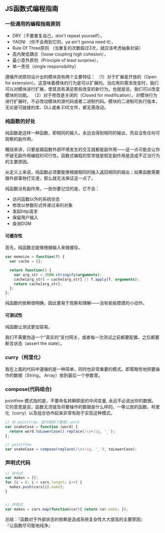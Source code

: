 

## JS函数式编程指南

### 一些通用的编程指南原则

- DRY（不要重复自己，don't repeat yourself），
- YAGNI （你不会用到它的，ya ain't gonna need it），
- Rule Of Three原则 （当重复的次数超过3次，就应该考虑抽象封装）
- 高内聚低耦合（loose coupling high cohesion），
- 最小意外原则（Principle of least surprise），
- 单一责任（single responsibility）

遵循开闭原则设计出的模块具有两个主要特征：
（1）对于扩展是开放的（Open for extension）。这意味着模块的行为是可以扩展的。当应用的需求改变时，我们可以对模块进行扩展，使其具有满足那些改变的新行为。也就是说，我们可以改变模块的功能。
（2）对于修改是关闭的（Closed for modification）。对模块行为进行扩展时，不必改动模块的源代码或者二进制代码。模块的二进制可执行版本，无论是可链接的库、DLL或者.EXE文件，都无需改动。


### 纯函数的好处

纯函数是这样一种函数，即相同的输入，永远会得到相同的输出，而且没有任何可观察的副作用。


概括来讲，只要是跟函数外部环境发生的交互就都是副作用——这一点可能会让你怀疑无副作用编程的可行性。函数式编程的哲学就是假定副作用是造成不正当行为的主要原因。

从定义上来说，纯函数必须要能够根据相同的输入返回相同的输出；如果函数需要跟外部事物打交道，那么就无法保证这一点了。

纯函数没有副作用，一些你要记住的是，它不会：

- 访问函数以外的系统状态
- 修改以参数形式传递过来的对象
- 发起http请求
- 保留用户输入
- 查询DOM

#### 可缓存性

首先，纯函数总能够根据输入来做缓存。

```javascript
var memoize = function(f) {
  var cache = {};

  return function() {
    var arg_str = JSON.stringify(arguments);
    cache[arg_str] = cache[arg_str] || f.apply(f, arguments);
    return cache[arg_str];
  };
};
```


纯函数的依赖很明确，因此更易于观察和理解——没有偷偷摸摸的小动作。


#### 可测试性

纯函数让测试更加容易。

我们不需要伪造一个“真实的”支付网关，或者每一次测试之前都要配置、之后都要断言状态（assert the state）。


### curry（柯里化）

我在上面的代码中遵循的是一种简单，同时也非常重要的模式。即策略性地把要操作的数据（String， Array）放到最后一个参数里。


### compose(代码组合)

pointfree 模式指的是，不要命名转瞬即逝的中间变量, 永远不必说出你的数据。它的意思是说，函数无须提及将要操作的数据是什么样的。一等公民的函数、柯里化（curry）以及组合协作起来非常有助于实现这种模式。

```js
// 非 pointfree，因为提到了数据：word
var snakeCase = function (word) {
  return word.toLowerCase().replace(/\s+/ig, '_');
};

// pointfree
var snakeCase = compose(replace(/\s+/ig, '_'), toLowerCase);

```


### 声明式代码

```javascript
// 命令式
var makes = [];
for (i = 0; i < cars.length; i++) {
  makes.push(cars[i].make);
}


// 声明式
var makes = cars.map(function(car){ return car.make; });
```


总结：『函数对于外部状态的依赖是造成系统复杂性大大提高的主要原因』　　　『让函数尽可能地纯净』